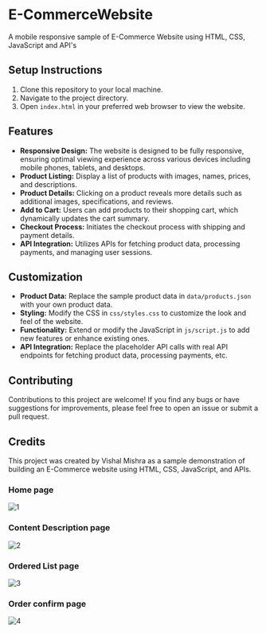 # E-CommerceWebsite
 A mobile responsive sample of E-Commerce Website using HTML, CSS, JavaScript and API's
 
 
## Setup Instructions

1. Clone this repository to your local machine.
2. Navigate to the project directory.
3. Open `index.html` in your preferred web browser to view the website.

## Features

- **Responsive Design:** The website is designed to be fully responsive, ensuring optimal viewing experience across various devices including mobile phones, tablets, and desktops.
- **Product Listing:** Display a list of products with images, names, prices, and descriptions.
- **Product Details:** Clicking on a product reveals more details such as additional images, specifications, and reviews.
- **Add to Cart:** Users can add products to their shopping cart, which dynamically updates the cart summary.
- **Checkout Process:** Initiates the checkout process with shipping and payment details.
- **API Integration:** Utilizes APIs for fetching product data, processing payments, and managing user sessions.

## Customization

- **Product Data:** Replace the sample product data in `data/products.json` with your own product data.
- **Styling:** Modify the CSS in `css/styles.css` to customize the look and feel of the website.
- **Functionality:** Extend or modify the JavaScript in `js/script.js` to add new features or enhance existing ones.
- **API Integration:** Replace the placeholder API calls with real API endpoints for fetching product data, processing payments, etc.

## Contributing

Contributions to this project are welcome! If you find any bugs or have suggestions for improvements, please feel free to open an issue or submit a pull request.

## Credits

This project was created by Vishal Mishra as a sample demonstration of building an E-Commerce website using HTML, CSS, JavaScript, and APIs.


 
### Home page
![1](https://user-images.githubusercontent.com/17312616/65086776-b1beb080-d9d0-11e9-9983-143d61ed8fdc.png)



### Content Description page
![2](https://user-images.githubusercontent.com/17312616/65086777-b1beb080-d9d0-11e9-9e2b-af3b7210bdf3.png)



### Ordered List page
![3](https://user-images.githubusercontent.com/17312616/65086778-b2574700-d9d0-11e9-9377-8e4886f582a8.png)



### Order confirm page
![4](https://user-images.githubusercontent.com/17312616/65086779-b2efdd80-d9d0-11e9-95d5-4b1a48eafe04.png)
